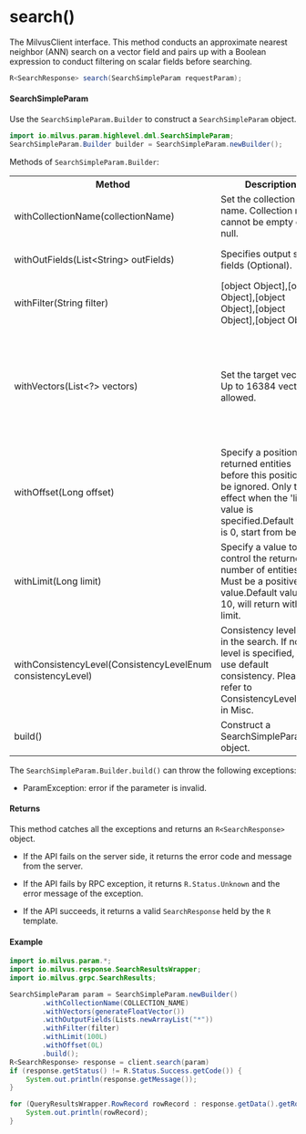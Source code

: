 # search()

The MilvusClient interface. This method conducts an approximate nearest neighbor (ANN) search on a vector field and pairs up with a Boolean expression to conduct filtering on scalar fields before searching.

```java
R<SearchResponse> search(SearchSimpleParam requestParam);
```

#### SearchSimpleParam

Use the `SearchSimpleParam.Builder` to construct a `SearchSimpleParam` object.

```java
import io.milvus.param.highlevel.dml.SearchSimpleParam;
SearchSimpleParam.Builder builder = SearchSimpleParam.newBuilder();
```

Methods of `SearchSimpleParam.Builder`:

<table>
    <tr>
        <th>Method</th>
        <th>Description</th>
        <th>Parameters</th>
    </tr>
    <tr>
        <td>withCollectionName(collectionName)</td>
        <td>Set the collection name. Collection name cannot be empty or null.</td>
        <td>collectionName: target collection name</td>
    </tr>
    <tr>
        <td>withOutFields(List&lt;String> outFields)</td>
        <td>Specifies output scalar fields (Optional).</td>
        <td>outFields: The name list of fields to be outputed</td>
    </tr>
    <tr>
        <td>withFilter(String filter)</td>
        <td>[object Object],[object Object],[object Object],[object Object],[object Object]</td>
        <td>filter: The expression to filter scalar fields</td>
    </tr>
    <tr>
        <td>withVectors(List&lt;?> vectors)</td>
        <td>Set the target vector. Up to 16384 vectors allowed.</td>
        <td>vectors: - If target field type is float vector, List&lt; List&lt;Float>> is required;- If target field type is binary vector, List&lt;ByteBuffer> is required;</td>
    </tr>
    <tr>
        <td>withOffset(Long offset)</td>
        <td>Specify a position, the returned entities before this position will be ignored. Only take effect when the 'limit' value is specified.Default value is 0, start from begin.</td>
        <td>offset: A value to define the position</td>
    </tr>
    <tr>
        <td>withLimit(Long limit)</td>
        <td>Specify a value to control the returned number of entities. Must be a positive value.Default value is 10, will return without limit.</td>
        <td>limit: A value to define the limit of returned entities</td>
    </tr>
    <tr>
        <td>withConsistencyLevel(ConsistencyLevelEnum consistencyLevel)</td>
        <td>Consistency level used in the search. If no level is specified, will use default consistency. Please refer to ConsistencyLevelEnum in Misc.</td>
        <td>consistencyLevel: The consistency level used in the search</td>
    </tr>
    <tr>
        <td>build()</td>
        <td>Construct a SearchSimpleParam object.</td>
        <td>N/A</td>
    </tr>
</table>

The `SearchSimpleParam.Builder.build()` can throw the following exceptions:

- ParamException: error if the parameter is invalid.

#### Returns

This method catches all the exceptions and returns an `R<SearchResponse>` object.

- If the API fails on the server side, it returns the error code and message from the server.

- If the API fails by RPC exception, it returns `R.Status.Unknown` and the error message of the exception.

- If the API succeeds, it returns a valid `SearchResponse` held by the `R` template.

#### Example

```java
import io.milvus.param.*;
import io.milvus.response.SearchResultsWrapper;
import io.milvus.grpc.SearchResults;

SearchSimpleParam param = SearchSimpleParam.newBuilder()
        .withCollectionName(COLLECTION_NAME)
        .withVectors(generateFloatVector())
        .withOutputFields(Lists.newArrayList("*"))
        .withFilter(filter)
        .withLimit(100L)
        .withOffset(0L)
        .build();
R<SearchResponse> response = client.search(param)
if (response.getStatus() != R.Status.Success.getCode()) {
    System.out.println(response.getMessage());
}

for (QueryResultsWrapper.RowRecord rowRecord : response.getData().getRowRecords()) {
    System.out.println(rowRecord);
}
```
